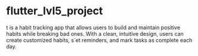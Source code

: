 # flutter_lvl5_project
t is a habit tracking app that allows users to build and maintain positive habits while breaking bad ones. With a clean, intuitive design, users can create customized habits, s`et reminders, and mark tasks as complete each day.
